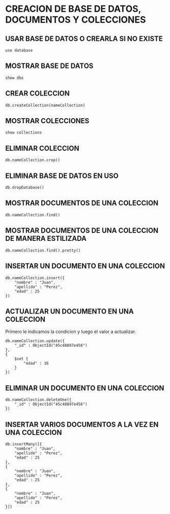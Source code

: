 # CREACION DE BASE DE DATOS, DOCUMENTOS Y COLECCIONES #

## USAR BASE DE DATOS O CREARLA SI NO EXISTE ##

    use database

## MOSTRAR BASE DE DATOS ##

    show dbs

## CREAR COLECCION ##

    db.createCollection(nameCollection)

## MOSTRAR COLECCIONES ##

    show collections

## ELIMINAR COLECCION ##

    db.nameCollection.crop()

## ELIMINAR BASE DE DATOS EN USO ##

    db.dropDatabase()

## MOSTRAR DOCUMENTOS DE UNA COLECCION ##

    db.nameCollection.find()

## MOSTRAR DOCUMENTOS DE UNA COLECCION DE MANERA ESTILIZADA ##

    db.nameCollection.find().pretty()

## INSERTAR UN DOCUMENTO EN UNA COLECCION ##

    db.nameCollection.insert({
        "nombre" : "Juan",
        "apellido" : "Perez",
        "edad" : 25
    })

## ACTUALIZAR UN DOCUMENTO EN UNA COLECCION ##

Primero le indicamos la condicion y luego el valor a actualizar.

    db.nameCollection.update({
        "_id" : ObjectId("45c48897e456")
    },
    {
        $set {
            "edad" : 16
        }
    })

## ELIMINAR UN DOCUMENTO EN UNA COLECCION ##

    db.nameCollection.deleteOne({
        "_id" : ObjectId("45c48897e456")
    })

## INSERTAR VARIOS DOCUMENTOS A LA VEZ EN UNA COLECCION ##

    db.insertMany([{
        "nombre" : "Juan",
        "apellido" : "Perez",
        "edad" : 25
    },
    {
        "nombre" : "Juan",
        "apellido" : "Perez",
        "edad" : 25
    },
    {
        "nombre" : "Juan",
        "apellido" : "Perez",
        "edad" : 25
    }])